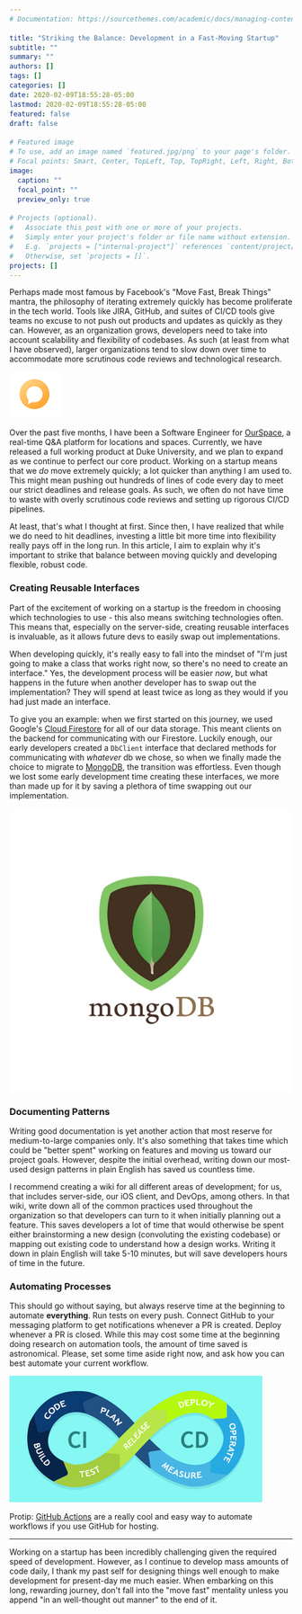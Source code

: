```yaml
---
# Documentation: https://sourcethemes.com/academic/docs/managing-content/

title: "Striking the Balance: Development in a Fast-Moving Startup"
subtitle: ""
summary: ""
authors: []
tags: []
categories: []
date: 2020-02-09T18:55:28-05:00
lastmod: 2020-02-09T18:55:28-05:00
featured: false
draft: false

# Featured image
# To use, add an image named `featured.jpg/png` to your page's folder.
# Focal points: Smart, Center, TopLeft, Top, TopRight, Left, Right, BottomLeft, Bottom, BottomRight.
image:
  caption: ""
  focal_point: ""
  preview_only: true

# Projects (optional).
#   Associate this post with one or more of your projects.
#   Simply enter your project's folder or file name without extension.
#   E.g. `projects = ["internal-project"]` references `content/project/deep-learning/index.md`.
#   Otherwise, set `projects = []`.
projects: []
---
```

Perhaps made most famous by Facebook's "Move Fast, Break Things" mantra, the philosophy of iterating extremely quickly has become proliferate in the tech world. Tools like JIRA, GitHub, and suites of CI/CD tools give teams no excuse to not push out products and updates as quickly as they can. However, as an organization grows, developers need to take into account scalability and flexibility of codebases. As such (at least from what I have observed), larger organizations tend to slow down over time to accommodate more scrutinous code reviews and technological research.

![ourspace](featured.jpg)

Over the past five months, I have been a Software Engineer for [OurSpace](https://ourspaceapp.com/), a real-time Q&A platform for locations and spaces. Currently, we have released a full working product at Duke University, and we plan to expand as we continue to perfect our core product. Working on a startup means that we _do_ move extremely quickly; a lot quicker than anything I am used to. This might mean pushing out hundreds of lines of code every day to meet our strict deadlines and release goals. As such, we often do not have time to waste with overly scrutinous code reviews and setting up rigorous CI/CD pipelines.

At least, that's what I thought at first. Since then, I have realized that while we do need to hit deadlines, investing a little bit more time into flexibility really pays off in the long run. In this article, I aim to explain why it's important to strike that balance between moving quickly and developing flexible, robust code. 

### Creating Reusable Interfaces

Part of the excitement of working on a startup is the freedom in choosing which technologies to use - this also means switching technologies often. This means that, especially on the server-side, creating reusable interfaces is invaluable, as it allows future devs to easily swap out implementations.

When developing quickly, it's really easy to fall into the mindset of "I'm just going to make a class that works right now, so there's no need to create an interface." Yes, the development process will be easier _now_, but what happens in the future when another developer has to swap out the implementation? They will spend at least twice as long as they would if you had just made an interface.

To give you an example: when we first started on this journey, we used Google's [Cloud Firestore](https://firebase.google.com/docs/firestore) for all of our data storage. This meant clients on the backend for communicating with our Firestore. Luckily enough, our early developers created a `DbClient` interface that  declared methods for communicating with _whatever_ db we chose, so when we finally made the choice to migrate to [MongoDB](https://www.mongodb.com/), the transition was effortless. Even though we lost some early development time creating these interfaces, we more than made up for it by saving a plethora of time swapping out our implementation.

![mongodb](mongodb.jpg)

### Documenting Patterns

Writing good documentation is yet another action that most reserve for medium-to-large companies only. It's also something that takes time which could be "better spent" working on features and moving us toward our project goals. However, despite the initial overhead, writing down our most-used design patterns in plain English has saved us countless time.

I recommend creating a wiki for all different areas of development; for us, that includes server-side, our iOS client, and DevOps, among others. In that wiki, write down all of the common practices used throughout the organization so that developers can turn to it when initially planning out a feature. This saves developers a lot of time that would otherwise be spent either brainstorming a new design (convoluting the existing codebase) or mapping out existing code to understand how a design works. Writing it down in plain English will take 5-10 minutes, but will save developers hours of time in the future.

### Automating Processes

This should go without saying, but always reserve time at the beginning to automate **everything**. Run tests on every push. Connect GitHub to your messaging platform to get notifications whenever a PR is created. Deploy whenever a PR is closed. While this may cost some time at the beginning doing research on automation tools, the amount of time saved is astronomical. Please, set some time aside right now, and ask how you can best automate your current workflow.

![cicd](cicd.jpg)

Protip: [GitHub Actions](https://github.com/features/actions) are a really cool and easy way to automate workflows if you use GitHub for hosting.

--- 

Working on a startup has been incredibly challenging given the required speed of development. However, as I continue to develop mass amounts of code daily, I thank my past self for designing things well enough to make development for present-day me much easier. When embarking on this long, rewarding journey, don't fall into the "move fast" mentality unless you append "in an well-thought out manner" to the end of it. 
